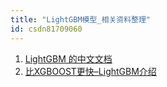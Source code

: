 ```yaml
---
title: "LightGBM模型_相关资料整理"
id: csdn81709060
---
```


1.  [LightGBM 的中文文档](http://lightgbm.apachecn.org/cn/latest/index.html)
2.  [比XGBOOST更快–LightGBM介绍](https://zhuanlan.zhihu.com/p/25308051?utm_medium=social&utm_source=wechat_session)